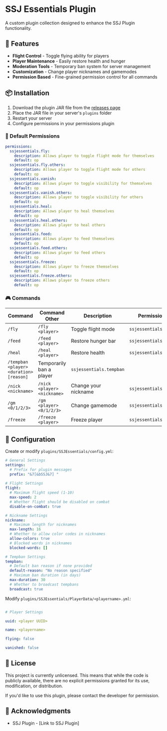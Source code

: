 # SSJ Essentials Plugin

A custom plugin collection designed to enhance the SSJ Plugin functionality.

## 🚀 Features

- **Flight Control** - Toggle flying ability for players
- **Player Maintenance** - Easily restore health and hunger
- **Moderation Tools** - Temporary ban system for server management
- **Customization** - Change player nicknames and gamemodes
- **Permission Based** - Fine-grained permission control for all commands

## 📦 Installation

1. Download the plugin JAR file from the [releases page](link-to-releases)
2. Place the JAR file in your server's `plugins` folder
3. Restart your server
4. Configure permissions in your permissions plugin

### 📝 Default Permissions

```yaml
permissions:
  ssjessentials.fly:
    description: Allows player to toggle flight mode for themselves
    default: op
  ssjessentials.fly.others:
    description: Allows player to toggle flight mode for others
    default: op
  ssjessentials.vanish:
    description: Allows player to toggle visibility for themselves
    default: op
  ssjessentials.vanish.others:
    description: Allows player to toggle visibility for others
    default: op
  ssjessentials.heal:
    description: Allows player to heal themselves
    default: op
  ssjessentials.heal.others:
    description: Allows player to heal others
    default: op
  ssjessentials.feed:
    description: Allows player to feed themselves
    default: op
  ssjessentials.feed.others:
    description: Allows player to feed others
    default: op
  ssjessentials.freeze:
    description: Allows player to freeze themselves
    default: op
  ssjessentials.freeze.others:
    description: Allows player to freeze others
    default: op
```

### 🎮 Commands

| Command | Command Other | Description | Permission One | Permission Two |
|---------|-------------|------------|------------|------------|
| `/fly` | `/fly <player>` | Toggle flight mode | `ssjessentials.fly` | `ssjessentials.fly.others` |
| `/feed` | `/feed <player>` | Restore hunger bar | `ssjessentials.feed` | `ssjessentials.feed.others` |
| `/heal` | `/heal <player>` | Restore health | `ssjessentials.heal` | `ssjessentials.heal.others` |
| `/tempban <player> <duration> [reason]` | Temporarily ban a player | `ssjessentials.tempban` |
| `/nick <nickname>` | `/nick <player> <nickname>` | Change your nickname | `ssjessentials.nick` | `ssjessentials.nick.others` |
| `/gm <0/1/2/3>` | `/gm <player> <0/1/2/3>` | Change gamemode | `ssjessentials.gamemode` | `ssjessentials.gamemode.others` |
| `/freeze` | `/freeze <player>` | Freeze player | `ssjessentials.freeze`| `ssjessentials.freeze.others` |

## 🔧 Configuration
Create or modify `plugins/SSJEssentials/config.yml`:

```yaml
# General Settings
settings:
  # Prefix for plugin messages
  prefix: "&7[&bSSJ&7] "
  
# Flight Settings
flight:
  # Maximum flight speed (1-10)
  max-speed: 2
  # Whether flight should be disabled on combat
  disable-on-combat: true

# Nickname Settings
nickname:
  # Maximum length for nicknames
  max-length: 16
  # Whether to allow color codes in nicknames
  allow-colors: true
  # Blocked words in nicknames
  blocked-words: []

# Tempban Settings
tempban:
  # Default ban reason if none provided
  default-reason: "No reason specified"
  # Maximum ban duration (in days)
  max-duration: 30
  # Whether to broadcast tempbans
  broadcast: true
```

Modify `plugins/SSJEssentials/PlayerData/<playername>.yml`:

```yaml

# Player Settings

uuid: <player UUID>

name: <playername>

flying: false

vanished: false

```

## 📝 License

This project is currently unlicensed. This means that while the code is publicly available, there are no explicit permissions granted for its use, modification, or distribution. 

If you'd like to use this plugin, please contact the developer for permission.

## 🙏 Acknowledgments

- SSJ Plugin - [Link to SSJ Plugin]
